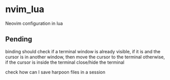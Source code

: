 # nvim_lua
Neovim configuration in lua

## Pending

<c-t> binding should check if a terminal window is already visible,
if it is and the cursor is in another window, then move the cursor to the terminal
otherwise, if the cursor is inside the terminal close/hide the terminal

check how can I save harpoon files in a session

